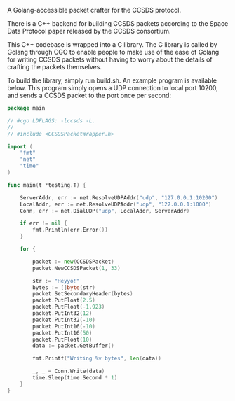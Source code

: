 A Golang-accessible packet crafter for the CCSDS protocol. 

There is a C++ backend for building CCSDS packets according to the Space Data Protocol paper released by the CCSDS consortium. 

This C++ codebase is wrapped into a C library. The C library is called by Golang through CGO to enable people to make use of the ease of Golang for writing CCSDS packets without having to worry about the details of crafting the packets themselves.

To build the library, simply run build.sh. An example program is available below. This program simply opens a UDP connection to local port 10200, and sends a CCSDS packet to the port once per second:

```go
package main

// #cgo LDFLAGS: -lccsds -L.
//
// #include <CCSDSPacketWrapper.h>

import (
	"fmt"
	"net"
	"time"
)

func main(t *testing.T) {

	ServerAddr, err := net.ResolveUDPAddr("udp", "127.0.0.1:10200")
	LocalAddr, err := net.ResolveUDPAddr("udp", "127.0.0.1:1000")
	Conn, err := net.DialUDP("udp", LocalAddr, ServerAddr)

	if err != nil {
		fmt.Println(err.Error())
	}

	for {

		packet := new(CCSDSPacket)
		packet.NewCCSDSPacket(1, 33)

		str := "Heyyo!"
		bytes := []byte(str)
		packet.SetSecondaryHeader(bytes)
		packet.PutFloat(2.5)
		packet.PutFloat(-1.923)
		packet.PutInt32(12)
		packet.PutInt32(-10)
		packet.PutInt16(-10)
		packet.PutInt16(50)
		packet.PutFloat(10)
		data := packet.GetBuffer()

		fmt.Printf("Writing %v bytes", len(data))

		_, _ = Conn.Write(data)
		time.Sleep(time.Second * 1)
	}
}
```